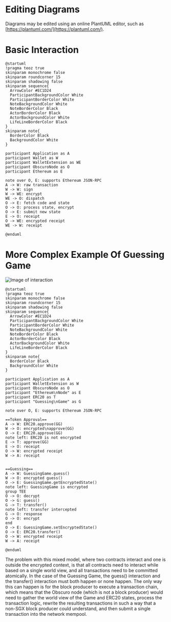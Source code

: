 # Editing Diagrams
Diagrams may be edited using an online PlantUML editor, such as [https://plantuml.com/](https://plantuml.com/).

# Basic Interaction

```
@startuml
!pragma teoz true
skinparam monochrome false
skinparam roundcorner 15
skinparam shadowing false
skinparam sequence{
  ArrowColor #EC1D24
  ParticipantBackgroundColor White
  ParticipantBorderColor White
  NoteBackgroundColor White
  NoteBorderColor Black
  ActorBorderColor Black
  ActorBackgroundColor White
  LifeLineBorderColor Black
}
skinparam note{
  BorderColor Black
  BackgroundColor White
}

participant Application as A
participant Wallet as W
participant WalletExtension as WE
participant ObscuroNode as O
participant Ethereum as E

note over O, E: supports Ethereum JSON-RPC
A -> W: raw transaction
W -> W: sign
W -> WE: encrypt
WE -> O: dispatch
O -> E: fetch code and state
O -> O: process state, encrypt
O -> E: submit new state
E -> O: receipt
O -> WE: encrypted receipt
WE -> W: receipt

@enduml
```

# More Complex Example Of Guessing Game

![Image of interaction](https://www.plantuml.com/plantuml/png/bPBDRjim48JlV8fjUac19cY2zcB0HHoN4504KP0Oq2KNLbhRX2Kkkrmb_K7UlQOjsMAh77eKlvaTpb9NGGnBszJgZMUpQWm8qYyGRb65ZNNUi6cW8KVbcgb1M9ew315JwwgIs273nQS126jJqRDrgtyi0R-tw4hyhG1cpFGyfveOtkhvnPVBZzl3EyDYI-kDasjJRbQxZBseM5l1loJ45NAARqamjQPiwBckjy9ubLA8NmUlJBknIxonRcJYow2o8zdL7Hi_Flb5AN_i23FlQriQiUJ019Wbi31rZQ9_2BhG2Of4a7yBPSjqInL6c2VmHCiQ6TlcqKN1ILJeHA7lvvSVul4YDMOjXc3Twj5bfjaRCwLYLw0dPCZVWvv0QBqdbW1z3dnzo6_Fxk_cIasd2zgWY_MOdamzdQePd7s6Oh8FFJSxWATPzauLaUGJG5VoJozOFReXpYFM8yRzZMfSIWV1XlWYnq5AH-zY0aENxk8OIxHUzlEBGVo1597CZihOgz_De55_59TrleeVfoEbe2TzdzI6edlbWnZ1qq6zL1jR7Xl6Fyp3GckLTuaLHjRroYQ7tApRXR1nOOcS9lIdO9qWbxWRdXrM5JovW2fFMobqrNYVCD8dVSZ1DVxZ1QwsYMrJ_m40)

```
@startuml
!pragma teoz true
skinparam monochrome false
skinparam roundcorner 15
skinparam shadowing false
skinparam sequence{
  ArrowColor #EC1D24
  ParticipantBackgroundColor White
  ParticipantBorderColor White
  NoteBackgroundColor White
  NoteBorderColor Black
  ActorBorderColor Black
  ActorBackgroundColor White
  LifeLineBorderColor Black
}
skinparam note{
  BorderColor Black
  BackgroundColor White
}

participant Application as A
participant WalletExtension as W
participant ObscuroNode as O
participant "Ethereum\nNode" as E
participant ERC20 as T
participant "Guessing\nGame" as G

note over O, E: supports Ethereum JSON-RPC

==Token Approval==
A -> W: ERC20.approve(GG)
W -> O: encrypted\napprove(GG)
O -> E: ERC20.approve(GG)
note left: ERC20 is not encrypted
E -> T: approve(GG)
E -> O: receipt
O -> W: encrypted receipt
W -> A: receipt


==Guessing==
A -> W: GuessingGame.guess()
W -> O: encrypted guess()
O -> E: GuessingGame.getEncryptedState()
note left: GuessingGame is encrypted
group TEE
O -> O: decrypt
O -> G: guess()
G -> T: transfer()
note left: transfer intercepted
G -> O: response
O -> O: encrypt
end
O -> E: GuessingGame.setEncryptedState()
O -> E: ERC20.transfer()
O -> W: encrypted receipt
W -> A: receipt

@enduml
```

The problem with this mixed model, where two contracts interact and one is outside the encrypted context, is that all contracts need to interact while
based on a single world view, and all transactions need to be committed atomically. In the case of the Guessing Game, the guess() interaction and the 
transfer() interaction must both happen or none happen. The only way this can happen is for the block producer to execute a transaction chain, which means 
that the Obscuro node (which is not a block producer) would need to gather the world view of the Game and ERC20 states, process the transaction logic,
rewrite the resulting transactions in such a way that a non-SGX block producer could understand, and then submit a single transaction into the network 
mempool.

